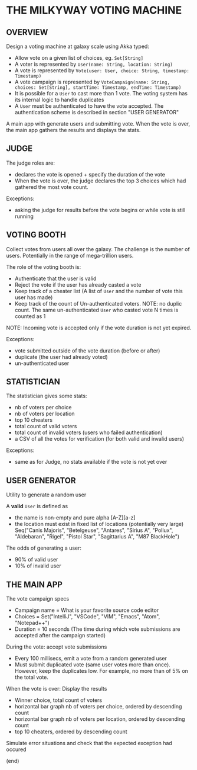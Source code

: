 # THE MILKYWAY VOTING MACHINE

## OVERVIEW
Design a voting machine at galaxy scale using Akka typed:

- Allow vote on a given list of choices, eg. `Set[String]`
- A voter is represented by `User(name: String, location: String)`
- A vote is represented by `Vote(user: User, choice: String, timestamp: Timestamp)`
- A vote campaign is represented by `VoteCampaign(name: String, choices: Set[String], startTime: Timestamp, endTime: Timestamp)`
- It is possible for a `User` to cast more than 1 vote. The voting system has its internal logic to handle duplicates
- A `User` must be authenticated to have the vote accepted. The authentication scheme is described in section "USER GENERATOR"

A main app with generate users and submitting vote. When the vote is over, the main app gathers the results and displays the stats.

## JUDGE
The judge roles are:
- declares the vote is opened + specify the duration of the vote
- When the vote is over, the judge declares the top 3 choices which had gathered the most vote count.

Exceptions:
- asking the judge for results before the vote begins or while vote is still running


## VOTING BOOTH
Collect votes from users all over the galaxy. The challenge is the number of users. Potentially in the range of mega-trillion users.

The role of the voting booth is:
- Authenticate that the user is valid
- Reject the vote if the user has already casted a vote
- Keep track of a cheater list (A list of `User` and the number of vote this user has made)
- Keep track of the count of Un-authenticated voters. NOTE: no duplic count. The same un-authenticated `User` who casted vote N times is counted as 1


NOTE: Incoming vote is accepted only if the vote duration is not yet expired. 

Exceptions:
- vote submitted outside of the vote duration (before or after)
- duplicate (the user had already voted)
- un-authenticated user

## STATISTICIAN
The statistician gives some stats:
- nb of voters per choice
- nb of voters per location
- top 10 cheaters
- total count of valid voters
- total count of invalid voters (users who failed authentication)
- a CSV of all the votes for verification (for both valid and invalid users)

Exceptions:
- same as for Judge, no stats available if the vote is not yet over

## USER GENERATOR
Utility to generate a random user

A **valid** `User` is defined as
- the name is non-empty and pure alpha [A-Z][a-z]
- the location must exist in fixed list of locations (potentially very large)
  Seq("Canis Majoris", "Betelgeuse", "Antares", "Sirius A", "Pollux", "Aldebaran", "Rigel", "Pistol Star", "Sagittarius A", "M87 BlackHole")

The odds of generating a user:
- 90% of valid user
- 10% of invalid user


## THE MAIN APP
The vote campaign specs
- Campaign name = What is your favorite source code editor
- Choices = Set("IntelliJ", "VSCode", "VIM", "Emacs", "Atom", "Notepad++")
- Duration = 10 seconds (The time during which vote submissions are accepted after the campaign started)

During the vote: accept vote submissions
- Every 100 millisecs, emit a vote from a random generated user
- Must submit duplicated vote (same user votes more than once). However, keep the duplicates low. For example, no more than of 5% on the total vote.

When the vote is over: Display the results 
- Winner choice, total count of voters
- horizontal bar graph nb of voters per choice, ordered by descending count
- horizontal bar graph nb of voters per location, ordered by descending count
- top 10 cheaters, ordered by descending count

Simulate error situations and check that the expected exception had occured

(end)
